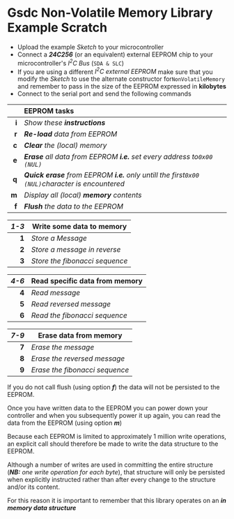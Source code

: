 # Gsdc Non-Volatile Memory Library Example Scratch

* Upload the example _Sketch_ to your microcontroller
* Connect a _**24C256**_ (or an equivalent) external EEPROM chip to your microcontroller's _I<sup>2</sup>C Bus_ (`SDA & SLC`)
* If you are using a different _I<sup>2</sup>C external EEPROM_ make sure that you modify the _Sketch_ to use the alternate constructor for`NonVolatileMemory` and remember to pass in the size of the EEPROM expressed in **kilobytes**
* Connect to the serial port and send the following commands

 | | EEPROM tasks
---:|:---
**i**|_Show these **instructions**_
**r**|_**Re-load** data from EEPROM_
**c**|_**Clear** the (local) memory_
**e**|_**Erase** all data from EEPROM **i.e.** set every address to`0x00 (NUL)`_
**q**|_**Quick erase** from EEPROM **i.e.** only untill the first`0x00 (NUL)`character is encountered_
**m**|_Display all (local) **memory** contents_
**f**|_**Flush** the data to the EEPROM_

_1-3_|  Write some data to memory
---:|---
**1** | _Store a Message_
**2** | _Store a message in reverse_
**3** | _Store the fibonacci sequence_

_4-6_ | Read specific data from memory
---:|---
**4** | _Read message_
**5** | _Read reversed message_
**6** | _Read the fibonacci sequence_

_7-9_ | Erase data from memory
---:|---
**7** |_Erase the message_
**8** |_Erase the reversed message_
**9** |_Erase the fibonacci sequence_

If you do not call flush (using option _**f**_) the data will not be persisted to the EEPROM.

Once you have written data to the EEPROM you can power down your controller and when you subsequently power it up again, you can read the data from the EEPROM (using option _**m**_)

Because each EEPROM is limited to approximately 1 million write operations, an explicit call should therefore be made to write the data structure to the EEPROM.

Although a number of writes are used in committing the entire structure (_**NB:** one write operation for each byte_), that structure will only be persisted when explicitly instructed rather than after every change to the structure and/or its content.

For this reason it is important to remember that this library operates on an _**in memory data structure**_

